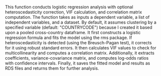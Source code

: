 This function conducts logistic regression analysis with optional heteroscedasticity correction, VIF calculation, and correlation matrix computation. The function takes as inputs a dependent variable, a list of independent variables, and a dataset. By default, it assumes clustering by a specified variable (default: "COUNTRYCODE") because I created it based upon a pooled cross-country dataframe. It first constructs a logistic regression formula and fits the model using the rms package. If heteroscedasticity is detected (using the Breusch-Pagan test), it corrects for it using robust standard errors. It then calculates VIF values to check for multicollinearity and computes a correlation matrix. Additionally, it extracts coefficients, variance-covariance matrix, and computes log-odds ratios with confidence intervals. Finally, it saves the fitted model and results as RDS files and returns them for further analysis.





